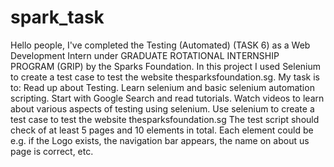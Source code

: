 # spark_task
Hello people, I've completed the Testing (Automated) (TASK 6) as a Web Development Intern under GRADUATE ROTATIONAL INTERNSHIP PROGRAM (GRIP) by the Sparks Foundation. In this project I used Selenium to create a test case to test the website thesparksfoundation.sg.  My task is to:  Read up about Testing.  Learn selenium and basic selenium automation scripting.  Start with Google Search and read tutorials. Watch videos to learn about various aspects of testing using selenium.  Use selenium to create a test case to test the website thesparksfoundation.sg  The test script should check of at least 5 pages and 10 elements in total.  Each element could be e.g. if the Logo exists, the navigation bar appears, the name on about us page is correct, etc.
